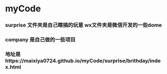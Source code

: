 # myCode

### surprise 文件夹是自己瞎搞的玩意    wx文件夹是微信开发的一些dome

### company 是自己做的一些项目 

### 地址是https://maixiya0724.github.io/myCode/surprise/brithday/index.html